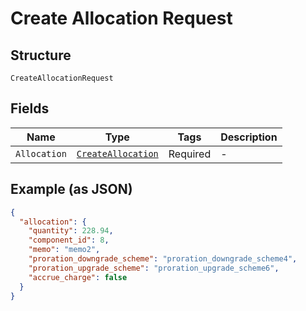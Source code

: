 
# Create Allocation Request

## Structure

`CreateAllocationRequest`

## Fields

| Name | Type | Tags | Description |
|  --- | --- | --- | --- |
| `Allocation` | [`CreateAllocation`](../../doc/models/create-allocation.md) | Required | - |

## Example (as JSON)

```json
{
  "allocation": {
    "quantity": 228.94,
    "component_id": 8,
    "memo": "memo2",
    "proration_downgrade_scheme": "proration_downgrade_scheme4",
    "proration_upgrade_scheme": "proration_upgrade_scheme6",
    "accrue_charge": false
  }
}
```

